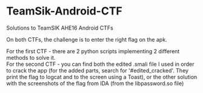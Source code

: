 # TeamSik-Android-CTF

Solutions to TeamSIK AHE16 Android CTFs

On both CTFs, the challenge is to enter the right flag on the apk.

For the first CTF - there are 2 python scripts implementing 2 different methods to solve it.\
For the second CTF - you can find both the edited .smali file I used in order to crack the app (for the added parts, search for '#edited_cracked'. They print the flag to logcat and to the screen using a Toast), or the other solution with the screenshots of the flag from IDA (from the libpassword.so file)
